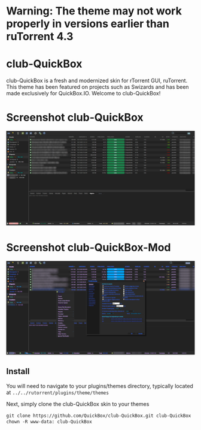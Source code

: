 # Warning: The theme may not work properly in versions earlier than ruTorrent 4.3

# club-QuickBox
club-QuickBox is a fresh and modernized skin for rTorrent GUI, ruTorrent. This theme has been featured on projects such as Swizards and has been made exclusively for QuickBox.IO. Welcome to club-QuickBox!


# Screenshot club-QuickBox

![ruTorrent][1]

# Screenshot club-QuickBox-Mod
![ruTorrent mod][2]

## Install

You will need to navigate to your plugins/themes directory, typically located at ```../../rutorrent/plugins/theme/themes```

Next, simply clone the club-QuickBox skin to your themes
```
git clone https://github.com/QuickBox/club-QuickBox.git club-QuickBox
chown -R www-data: club-QuickBox
```
[1]: screenshot/ruTorrent.jpg "ruTorrent"
[2]: screenshot/ruTorrent%20mod.png "ruTorrent mod"
